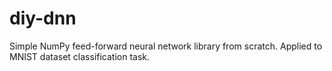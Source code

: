 # diy-dnn
Simple NumPy feed-forward neural network library from scratch. Applied to MNIST dataset classification task.
